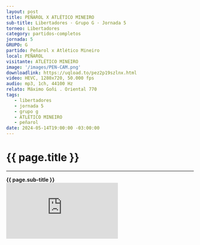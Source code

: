 ```yaml
---
layout: post
title: PEÑAROL X ATLÉTICO MINEIRO
sub-title: Libertadores · Grupo G · Jornada 5
torneo: Libertadores
category: partidos-completos
jornada: 5
GRUPO: G
partido: Peñarol x Atlético Mineiro
local: PEÑAROL
visitante: ATLÉTICO MINEIRO
image: '/images/PEN-CAM.png'
downloadlink: https://uqload.to/pez2p19szlnx.html
video: HEVC, 1280x720, 50.000 fps
audio: mp3, 1ch, 44100 Hz
relato: Máximo Goñi . Oriental 770
tags:
   - libertadores
   - jornada 5
   - grupo g
   - ATLÉTICO MINEIRO
   - peñarol
date: 2024-05-14T19:00:00 -03:00:00
---
```


<div class="mt-5 mb-4 dyuthi_regular">
    <h1 class="text-success kustom_culture">
        {{ page.title }} 
    </h1>
    <hr>
    <strong>{{ page.sub-title }}</strong>
    
</div>
<div class="container-fluid w-100 h-100 border-0" style="padding: 0;">
    <iframe class="position-relative w-100 h-100 border-0" src="https://uqload.to/embed-pez2p19szlnx.html" frameborder=0 marginwidth=0 marginheight=0 scrolling=NO allowfullscreen style="padding: 0;margin: 0;"></iframe> 
</div>


